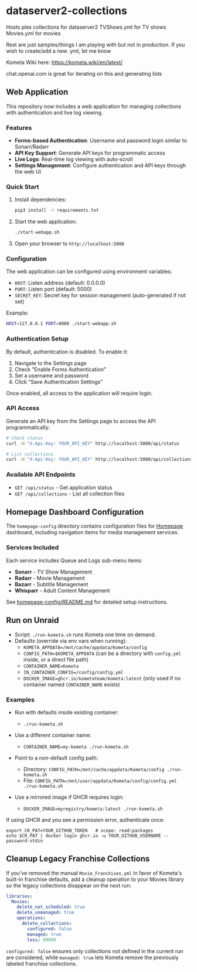 # dataserver2-collections
Hosts plex collections for dataserver2
TVShows.yml for TV shows
Movies.yml for movies

Rest are just samples/things I am playing with but not in production. If you wish to create/add a new .yml, let me know

Kometa Wiki here:
https://kometa.wiki/en/latest/

chat.openai.com is great for iterating on this and generating lists

## Web Application

This repository now includes a web application for managing collections with authentication and live log viewing.

### Features

- **Forms-based Authentication**: Username and password login similar to Sonarr/Radarr
- **API Key Support**: Generate API keys for programmatic access
- **Live Logs**: Real-time log viewing with auto-scroll
- **Settings Management**: Configure authentication and API keys through the web UI

### Quick Start

1. Install dependencies:
   ```bash
   pip3 install -r requirements.txt
   ```

2. Start the web application:
   ```bash
   ./start-webapp.sh
   ```

3. Open your browser to `http://localhost:5000`

### Configuration

The web application can be configured using environment variables:

- `HOST`: Listen address (default: 0.0.0.0)
- `PORT`: Listen port (default: 5000)
- `SECRET_KEY`: Secret key for session management (auto-generated if not set)

Example:
```bash
HOST=127.0.0.1 PORT=8080 ./start-webapp.sh
```

### Authentication Setup

By default, authentication is disabled. To enable it:

1. Navigate to the Settings page
2. Check "Enable Forms Authentication"
3. Set a username and password
4. Click "Save Authentication Settings"

Once enabled, all access to the application will require login.

### API Access

Generate an API key from the Settings page to access the API programmatically:

```bash
# Check status
curl -H "X-Api-Key: YOUR_API_KEY" http://localhost:5000/api/status

# List collections
curl -H "X-Api-Key: YOUR_API_KEY" http://localhost:5000/api/collections
```

### Available API Endpoints

- `GET /api/status` - Get application status
- `GET /api/collections` - List all collection files
## Homepage Dashboard Configuration

The `homepage-config` directory contains configuration files for [Homepage](https://gethomepage.dev/) dashboard, including navigation items for media management services.

### Services Included

Each service includes Queue and Logs sub-menu items:

- **Sonarr** - TV Show Management
- **Radarr** - Movie Management  
- **Bazarr** - Subtitle Management
- **Whisparr** - Adult Content Management

See [homepage-config/README.md](homepage-config/README.md) for detailed setup instructions.

## Run on Unraid

- Script: `./run-kometa.sh` runs Kometa one time on demand.
- Defaults (override via env vars when running):
  - `KOMETA_APPDATA=/mnt/cache/appdata/Kometa/config`
  - `CONFIG_PATH=$KOMETA_APPDATA` (can be a directory with `config.yml` inside, or a direct file path)
  - `CONTAINER_NAME=Kometa`
  - `IN_CONTAINER_CONFIG=/config/config.yml`
  - `DOCKER_IMAGE=ghcr.io/kometateam/kometa:latest` (only used if no container named `CONTAINER_NAME` exists)

### Examples

- Run with defaults inside existing container:
  - `./run-kometa.sh`

- Use a different container name:
  - `CONTAINER_NAME=my-kometa ./run-kometa.sh`

- Point to a non-default config path:
  - Directory: `CONFIG_PATH=/mnt/cache/appdata/Kometa/config ./run-kometa.sh`
  - File: `CONFIG_PATH=/mnt/user/appdata/Kometa/config/config.yml ./run-kometa.sh`

- Use a mirrored image if GHCR requires login:
  - `DOCKER_IMAGE=myregistry/kometa:latest ./run-kometa.sh`

If using GHCR and you see a permission error, authenticate once:

```
export CR_PAT=YOUR_GITHUB_TOKEN   # scope: read:packages
echo $CR_PAT | docker login ghcr.io -u YOUR_GITHUB_USERNAME --password-stdin
```

## Cleanup Legacy Franchise Collections

If you've removed the manual `Movie_Franchises.yml` in favor of Kometa's built-in franchise defaults, add a cleanup operation to your Movies library so the legacy collections disappear on the next run:

```yaml
libraries:
  Movies:
    delete_not_scheduled: true
    delete_unmanaged: true
    operations:
      delete_collections:
        configured: false
        managed: true
        less: 99999
```

`configured: false` ensures only collections not defined in the current run are considered, while `managed: true` lets Kometa remove the previously labeled franchise collections.
